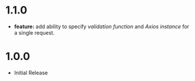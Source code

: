# 1.1.0

+ **feature:** add ability to specify *validation function* and *Axios instance* for a single request.

# 1.0.0

+ Initial Release
